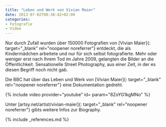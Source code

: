 ```yaml
---
title: "Leben und Werk von Vivian Maier"
date: 2013-07-02T08:38:42+02:00
categories: 
- Fotografie
- Video
---
```

Nur durch Zufall wurden über 150000 Fotografien von [Vivian Maier]{: target="_blank" rel="noopener noreferrer"} entdeckt, die als Kindermädchen arbeitete und nur für sich selbst fotografierte. Mehr oder weniger erst nach Ihrem Tod im Jahre 2009, gelangten die Bilder an die Öffentlichkeit. Sensationelle Street Photography, aus einer Zeit, in der es diesen Begriff noch nicht gab.

Die BBC hat über das Leben und Werk von [Vivian Maier]{: target="_blank" rel="noopener noreferrer"} eine Dokumentation gedreht.

{% include video provider="youtube" id= param="8ZoYG1kgMNo" %}

<!--Video war mal 0_ZKYhtSHmg-->


Unter [artsy.net/artist/vivian-maier]{: target="_blank" rel="noopener noreferrer"} gibts weitere Infos zur Biography.

{% include _references.md %}